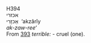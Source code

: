 <body>
  <p>H394<br>  אכזרי  <br> אַכזָרִי  ‎  ‘akzârı̂y  <br><i>ak-zaw-ree‘ </i><br>From <a href="h0393.htm">393</a>  <i>terrible: - </i>cruel (one).<br></p>
 </body>
